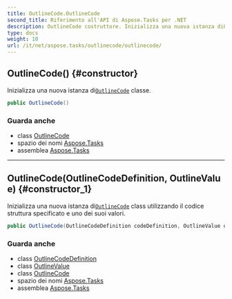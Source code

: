 ```yaml
---
title: OutlineCode.OutlineCode
second_title: Riferimento all'API di Aspose.Tasks per .NET
description: OutlineCode costruttore. Inizializza una nuova istanza diOutlineCode classe.
type: docs
weight: 10
url: /it/net/aspose.tasks/outlinecode/outlinecode/
---
```

## OutlineCode() {#constructor}

Inizializza una nuova istanza di[`OutlineCode`](../) classe.

```csharp
public OutlineCode()
```

### Guarda anche

* class [OutlineCode](../)
* spazio dei nomi [Aspose.Tasks](../../outlinecode/)
* assemblea [Aspose.Tasks](../../../)

---

## OutlineCode(OutlineCodeDefinition, OutlineValue) {#constructor_1}

Inizializza una nuova istanza di[`OutlineCode`](../) class utilizzando il codice struttura specificato e uno dei suoi valori.

```csharp
public OutlineCode(OutlineCodeDefinition codeDefinition, OutlineValue outlineValue)
```

### Guarda anche

* class [OutlineCodeDefinition](../../outlinecodedefinition/)
* class [OutlineValue](../../outlinevalue/)
* class [OutlineCode](../)
* spazio dei nomi [Aspose.Tasks](../../outlinecode/)
* assemblea [Aspose.Tasks](../../../)


